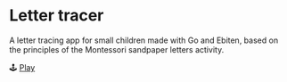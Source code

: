 # Letter tracer

A letter tracing app for small children made with Go and Ebiten, based on the principles of the Montessori sandpaper letters activity.

:joystick: [Play](https://lettertracer.netlify.app)
